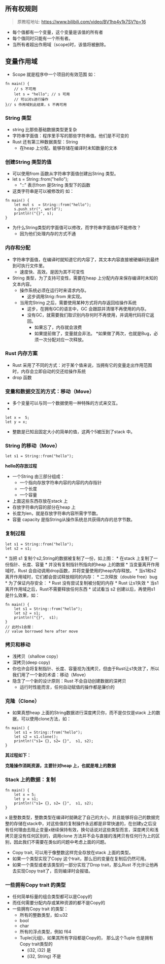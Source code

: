 ## 所有权规则

> 原教程地址: https://www.bilibili.com/video/BV1hp4y1k7SV?p=16

* 每个值都有一个变量，这个变量是该值的所有者
* 每个值同时只能有一个所有者。
* 当所有者超出作用域（scope)时，该值将被删除。

## 变量作用域

* Scope 就是程序中一个项目的有效范围
如：
```
fn main() {
    // s 不可用
    let s = "hello"; // s 可用
    // 可以对s进行操作
}// s 作用域到此结束，s 不再可用
```

### String 类型
* string 比那些基础数据类型更复杂
* 字符串字面值：程序里手写的那些字符串值。他们是不可变的
* Rust 还有第三种数据类型：String
    * 在heap 上分配。能够存储在编译时未知数量的文本

### 创建String 类型的值
* 可以使用from 函数从字符串字面值创建出String 类型。
* let s = String::from("hello");
    * "::" 表示from 是String 类型下的函数
* 这类字符串是可以被修改的
如：
```
fn main() {
    let mut s  = String::from("hello");
    s.push_str(", world");
    println!("{}", s);
}
```
* 为什么String类型的字面值可以修改，而字符串字面值却不能修改？
    * 因为他们处理内存的方式不通

### 内存和分配

* 字符串字面值，在编译时就知道它的内容了，其文本内容直接被硬编码到最终到可执行文件里。
    * 速度快、高效。是因为其不可变性
* String 类型，为了支持可变性，需要在heap 上分配内存来保存编译时未知的文本内容。
    * 操作系统必须在运行时来请求内存。
        * 这步调用Strig::from 来实现。
    * 当用完String 之后，需要使用某种方式将内存返回给操作系统
        * 这步，在拥有GC的语言中，GC 会跟踪并清理不再使用的内存。
        * 没有GC，就需要我们取识别内存何时不再使用，并调用代码将它返回。
            * 如果忘了，内存就会浪费
            * 如果提前做了，变量就会非法。
            *如果做了两次，也就是Bug，必须一次分配对应一次释放。

### Rust 内存方案
* Rust 采用了不同的方式：对于某个值来说，当拥有它的变量走出作用范围时，内存会立即自动的交还给操作系统
* drop 函数

### 变量和数据交互的方式：移动（Move）
* 多个变量可以与同一个数据使用一种特殊的方式来交互。
* 
```
let x =  5;
let y = x;
```
* 整数是已知且固定大小的简单的值，这两个5被压到了stack 中。

### String 的移动（Move）
```
let s1 = String::from("hello");
```
**hello的存放过程**
<img style="display: block; margin: 0 auto;" src="../img/String_heap.png" alt="" />
* 一个String 由三部分组成：
    * 一个指向存放字符串内容的内容的内存指针
    * 一个长度
    *  一个容量
* 上面这些东西存放在stack 上
* 存放字符串内容的部分在heap 上
* 长度为len，就是存放字符串内容所需字节数。
* 容量 capacity 是指String从操作系统总共获得内存的总字节数。

### 复制过程
```
let s1 = String::from("hello");
let s2 = s1;
```

<img style="display: block; margin: 0 auto;" src="../img/String_copy.png" alt="" />
* 当把 s1 复制个s2,String的数据被复制了一份，如上图：
    * 在stack 上复制了一份指针、长度、容量
    * 并没有复制指针所指向的heap 上的数据
* 当变量离开作用域时，Rust 会自动调用drop函数，并将变量使用的heap内存释放。
* 当s1和s2 离开作用域时，它们都会尝试释放相同的内存：
    * 二次释放（double free）bug
* 为了保证内存安全：
    * Rust 没有尝试复制被分配的内存
    * Rust 让s1失效
        * 当s1 离开作用域之后，Rust不需要释放任何东西
* 试试看当 s2  创建以后，再使用s1 是什么效果，如：

```
fn main() {
    let s1 = String::from("hello");
    let s2 = s1;
    println!("{}",  s1);
}
// 此时s1会报：
// value borrowed here after move
```

### 拷贝和移动
* 浅拷贝（shallow copy）
* 深拷贝(deep copy)
* 你也许会将复制指针、长度、容量视为浅拷贝，但由于Rust让s1失效了，所以我们用了一个新的术语：移动（Move）
* 隐含了一个新的设计原则：Rust 不会自动创建数据的深拷贝
    * 运行时性能而言，任何自动赋值的操作都是廉价的

### 克隆（Clone）
* 如果真想heap 上面的String数据进行深度拷贝你，而不是仅仅是stack 上的数据，可以使用clone方法，如：
```
fn main() {
    let s1 = String::from("hello");
    let s2 = s1.clone();
    println!("s1= {}, s2= {}",  s1, s2);
}
```
**其过程如下：**
<img style="display: block; margin: 0 auto;" src="../img/String_clone.png" alt="" />

**克隆操作消耗资源，主要针对heap 上，也就是堆上的数据**

### Stack 上的数据：复制
```
fn main() {
    let x = 5;
    let y = s1;
    println!("s1= {}, s2= {}",  s1, s2);
}
```

x 是整数类型，整数类型在编译时就确定了自己的大小，并且能够将自己的数据完整的存储在stack中，对这些值的复制操作永远都是非常快速的，在创建y之后没有任何理由去阻止变量x继续保持有效，换句话说对这些类型而言，深度拷贝和浅拷贝是没有任何区别的，调用clone 方法并不会与直接的浅拷贝有任何行为上的区别，因此我们不需要在类似的问题中考虑上面的问题。

* Copy trait, 可以用于像整数这样完全存放在stack 上面的类型。
* 如果一个类型实现了Copy 这个trait，那么旧的变量在复制后仍然可用。
* 如果一个类型或者该类型的一部分实现了Drop trait，那么Rust 不允许让他再去实现Copy trait了，否则编译时会报错。

### 一些拥有Copy trait 的类型
* 任何简单标量的组合类型都可以是Copy的
* 而任何需要分配内存或某种资源的都不是Copy的
* 一些拥有Copy trait 的类型：
    * 所有的整数类型，如:u32
    * bool
    * char
    * 所有的浮点类型，例如 f64
    * Tuple(元组)，如果其所有字段都是Copy的， 那么这个Tuple 也是拥有Copy trait类型的
        * (i32, i32) 是
        * (i32, String) 不是
